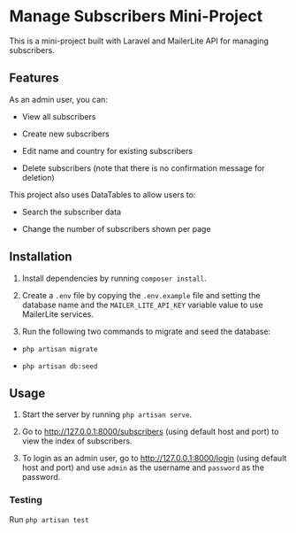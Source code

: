 # Manage Subscribers Mini-Project

This is a mini-project built with Laravel and MailerLite API for managing subscribers.

## Features

As an admin user, you can:

-   View all subscribers

-   Create new subscribers

-   Edit name and country for existing subscribers

-   Delete subscribers (note that there is no confirmation message for deletion)

This project also uses DataTables to allow users to:

-   Search the subscriber data

-   Change the number of subscribers shown per page

## Installation

1. Install dependencies by running `composer install`.

2. Create a `.env` file by copying the `.env.example` file and setting the database name and the `MAILER_LITE_API_KEY` variable value to use MailerLite services.

3. Run the following two commands to migrate and seed the database:

-   `php artisan migrate`

-   `php artisan db:seed`

## Usage

1. Start the server by running `php artisan serve`.

2. Go to http://127.0.0.1:8000/subscribers (using default host and port) to view the index of subscribers.

3. To login as an admin user, go to http://127.0.0.1:8000/login (using default host and port) and use `admin` as the username and `password` as the password.

### Testing

Run `php artisan test`

